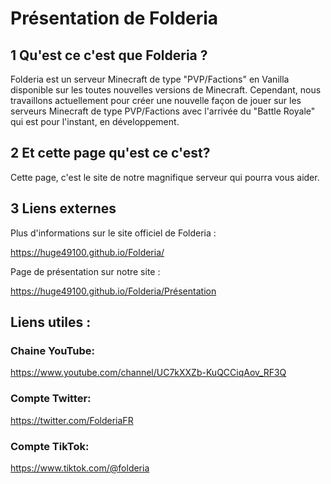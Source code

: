 # Présentation de Folderia
## 1 Qu'est ce c'est que Folderia ?
Folderia est un serveur Minecraft de type "PVP/Factions" en Vanilla disponible sur les toutes nouvelles versions de Minecraft. 
Cependant, nous travaillons actuellement pour créer une nouvelle façon de jouer sur les serveurs Minecraft de type PVP/Factions 
avec l'arrivée du "Battle Royale" qui est pour l'instant, en développement.

## 2 Et cette page qu'est ce c'est?
Cette page, c'est le site de notre magnifique serveur qui pourra vous aider.

## 3 Liens externes
Plus d'informations sur le site officiel de Folderia :

https://huge49100.github.io/Folderia/

Page de présentation sur notre site :

https://huge49100.github.io/Folderia/Présentation

## Liens utiles :
###  Chaine YouTube:
https://www.youtube.com/channel/UC7kXXZb-KuQCCiqAov_RF3Q
### Compte Twitter:
https://twitter.com/FolderiaFR
### Compte TikTok:
https://www.tiktok.com/@folderia
